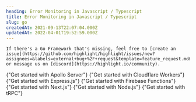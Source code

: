 ```yaml
---
heading: Error Monitoring in Javascript / Typescript
title: Error Monitoring in Javascript / Typescript
slug: go
createdAt: 2021-09-13T22:07:04.000Z
updatedAt: 2022-04-01T19:52:59.000Z
---
```


```hint
If there's a Go Framework that's missing, feel free to [create an issue](https://github.com/highlight/highlight/issues/new?assignees=&labels=external+bug+%2F+request&template=feature_request.md&title=) or message us on [discord](https://highlight.io/community).
```

<DocsCardGroup>
    <DocsCard title="Apollo Server" href="../js/apollo">
        {"Get started with Apollo Server"}
    </DocsCard>
    <DocsCard title="Cloudflare Workers" href="../js/cloudflare">
        {"Get started with Cloudflare Workers"}
    </DocsCard>
    <DocsCard title="Express.js" href="../js/express">
        {"Get started with Express.js"}
    </DocsCard>
    <DocsCard title="Firebase Functions" href="../js/firebase">
        {"Get started with Firebase Functions"}
    </DocsCard>
    <DocsCard title="Next.js" href="../../fullstack-frameworks/next-js/1_overview.md">
        {"Get started with Next.js"}
    </DocsCard>
    <DocsCard title="Node.js" href="../js/nodejs">
        {"Get started with Node.js"}
    </DocsCard>
    <DocsCard title="tRPC" href="../js/trpc">
        {"Get started with tRPC"}
    </DocsCard>
</DocsCardGroup>
